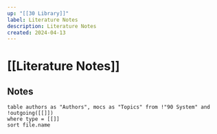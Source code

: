 ```yaml
---
up: "[[30 Library]]"
label: Literature Notes
description: Literature Notes
created: 2024-04-13
---
```

# [[Literature Notes]]
## Notes
```dataview
table authors as "Authors", mocs as "Topics" from !"90 System" and !outgoing([[]])
where type = [[]]
sort file.name
```
